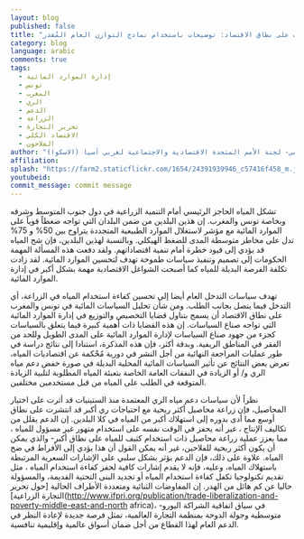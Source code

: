 ```yaml
---
layout: blog
published: false
title: "خيارات بديلة لإدارة السياسات على نطاق الاقتصاد: توضيحات باستخدام نماذج التوازن العام المُقدر(CGE) لتونس والمغرب "
category: blog
language: arabic
comments: true
tags: 
  - إدارة الموارد المائية
  - تونس
  - المغرب
  - الري
  - الدعم
  - الزراعة
  - تحرير التجارة
  - الاقتصاد الكلي
  - الفلاحون
author: "محمد شيمينجوى – كبير الاقتصاديين ورئيس قسم التكامل الإقليمي- لجنة الأمم المتحدة الاقتصادية والاجتماعية لغربي آسيا (الاسكوا)"
affiliation: 
splash: "https://farm2.staticflickr.com/1654/24391939946_c57416f458_m.jpg"
youtubeid: 
commit_message: commit message
---
```

تشكل المياه الحاجز الرئيسي أمام التنمية الزراعية في دول جنوب المتوسط وشرقه وبخاصة تونس والمغرب.  إن هذين البلدين من ضمن البلدان التي تواجه ضغطاً قوياً على الموارد المائية مع مؤشر لاستغلال الموارد الطبيعية المتجددة يتراوح بين 50% و 75% تدل على مخاطر متوسطة المدى للضغط الهيكلي. <!-- more -->
وبالنسبة لهذين البلدين، فإن شح المياه قد يؤدي إلى قيود خطرة أمام تنمية اقتصاداتهم.  ولقد دفعت هذه المسألة المهمة الحكومات إلى تصميم وتنفيذ سياسات طموحة تهدف لتحسين الموارد المائية.  لقد زادت تكلفة الفرصة البديلة للمياه كما أصبحت الشواغل الاقتصادية مهمة بشكل أكبر في إدارة الموارد المائية.


تهدف سياسات التدخل العام أيضا إلى تحسين كفاءة استخدام المياه في الزراعة، أي التدخل فيما يتصل بجانب الطلب.  ومن شأن تحليل السياسات المائية في تونس والمغرب على نطاق الاقتصاد أن يسمح بتناول قضايا التخصيص والتوزيع في إدارة الموارد المائية التي تواجه صناع السياسات.  إن هذه القضايا ذات أهمية كبيرة فيما يتعلق بالسياسات كجزء من جهود صناع السياسات لإدارة الموارد المائية على المدى الطويل وللحد من الفقر في المناطق الريفية.  وبدقة أكثر، فإن هذه المذكرة، استنادا إلى نتائج دراسة في طور عمليات المراجعة النهائية من أجل النشر في دورية مُحْكمة عن اقتصاديات المياه، تعرض بعض النتائج عن تأثير السياسات المائية المحلية البديلة في  صورة خفض دعم مياه الري و/ أو الزيادة في النفقات العامة الخاصة بتعبئة المياه المطلوبة لتلبية الزيادة المتوقعة في الطلب على المياه من قبل مستخدمين مختلفين.


نظراً لأن سياسات دعم مياه الري المعتمدة منذ الستينيات قد أثرت على اختيار المحاصيل، فإن زراعة محاصيل أكثر ربحية مع احتياجات ري أكبر قد انتشرت على نطاق أوسع مما أدى بدوره إلى استهلاك أكبر من المياه في كلا البلدين.  إن الدعم يقلل من تكاليف الإنتاج ، غير أنه يحفز في الوقت نفسه على استخدام متهور غير مسؤول للمياه ، مما يعزز عملية زراعة محاصيل ذات استخدام كثيف للمياه على نطاق أكبر- والذي يمكن أن يكون أكثر ربحية للفلاحين، غير أنه يمكن القول أن هذا يؤدي إلى الأفراط في ضخ المياه.  علاوة على ذلك، فإن الدعم يؤثر بشكل سلبي على الإشارات السعرية المرتبطة باستهلاك المياه، وعليه، فإنه لا يقدم إشارات كافية لحفز كفاءة استخدام المياه ، مثل تقديم تكنولوجيا تكفل كفاءة استخدام المياه أو  تجديد البنى التحتية القديمة، والمسؤولة حاليا عن كم هائل من الهدر.  إن المفاوضات الثنائية ومتعددة الأطراف الحالية [حول تحرير  التجارة الزراعية](http://www.ifpri.org/publication/trade-liberalization-and-poverty-middle-east-and-north africa)، في سياق اتفاقية الشراكة اليورو- متوسطية وجولة الدوحة بمنظمة التجارة العالمية، تمثل فرصة جديدة لإعادة النظر في الدعم العام لهذا القطاع من أجل ضمان أسواق عالمية وإقليمية تنافسية.